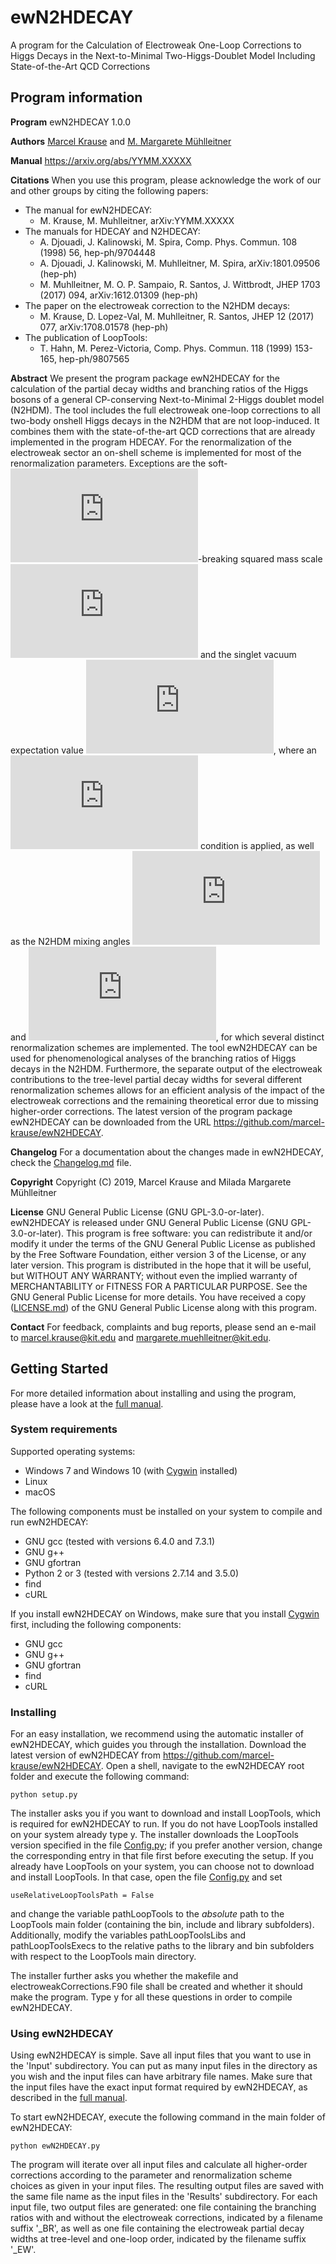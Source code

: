 # ewN2HDECAY

A program for the Calculation of Electroweak One-Loop Corrections to Higgs Decays in the Next-to-Minimal Two-Higgs-Doublet Model Including State-of-the-Art QCD Corrections

## Program information

**Program** ewN2HDECAY 1.0.0

**Authors** [Marcel Krause](mailto:marcel.krause@kit.edu) and [M. Margarete Mühlleitner](mailto:margarete.muehlleitner@kit.edu)

**Manual** https://arxiv.org/abs/YYMM.XXXXX

**Citations** When you use this program, please acknowledge the work of our and other groups by citing the following papers:
- The manual for ewN2HDECAY:
  - M. Krause, M. Muhlleitner, arXiv:YYMM.XXXXX
- The manuals for HDECAY and N2HDECAY:
  - A. Djouadi, J. Kalinowski, M. Spira, Comp. Phys. Commun. 108 (1998) 56, hep-ph/9704448
  - A. Djouadi, J. Kalinowski, M. Muhlleitner, M. Spira, arXiv:1801.09506 (hep-ph)
  - M. Muhlleitner, M. O. P. Sampaio, R. Santos, J. Wittbrodt, JHEP 1703 (2017) 094, arXiv:1612.01309 (hep-ph)
- The paper on the electroweak correction to the N2HDM decays:
  - M. Krause, D. Lopez-Val, M. Muhlleitner, R. Santos, JHEP 12 (2017) 077, arXiv:1708.01578 (hep-ph)
- The publication of LoopTools:
  - T. Hahn, M. Perez-Victoria, Comp. Phys. Commun. 118 (1999) 153-165, hep-ph/9807565

**Abstract** We present the program package ewN2HDECAY for the calculation of the partial decay widths and branching ratios of the Higgs bosons of a general CP-conserving Next-to-Minimal 2-Higgs doublet model (N2HDM). The tool includes the full electroweak one-loop corrections to all two-body onshell Higgs decays in the N2HDM that are not loop-induced. It combines them with the state-of-the-art QCD corrections that are already implemented in the program HDECAY. For the renormalization of the electroweak sector an on-shell scheme is implemented for most of the renormalization parameters. Exceptions are the soft-![](https://latex.codecogs.com/gif.latex?%5Cmathbb%7BZ%7D_2 "\mathbb{Z}_2")-breaking squared mass scale ![](https://latex.codecogs.com/gif.latex?m_%7B12%7D%5E2 "m_{12}^2") and the singlet vacuum expectation value ![](https://latex.codecogs.com/gif.latex?v_S "v_S"), where an ![](https://latex.codecogs.com/gif.latex?%5Coverline%7B%5Ctext%7BMS%7D%7D "\overline{\text{MS}}") condition is applied, as well as the N2HDM mixing angles ![](https://latex.codecogs.com/gif.latex?%5Calpha%20_i%20~%28i%3D1%2C2%2C3%29 "\alpha _i~(i=1,2,3)") and ![](https://latex.codecogs.com/gif.latex?%5Cbeta "\beta"), for which several distinct renormalization schemes are implemented. The tool ewN2HDECAY can be used for phenomenological analyses of the branching ratios of Higgs decays in the N2HDM. Furthermore, the separate output of the electroweak contributions to the tree-level partial decay widths for several different renormalization schemes allows for an efficient analysis of the impact of the electroweak corrections and the remaining theoretical error due to missing higher-order corrections. The latest version of the program package ewN2HDECAY can be downloaded from the URL https://github.com/marcel-krause/ewN2HDECAY.

**Changelog** For a documentation about the changes made in ewN2HDECAY, check the [Changelog.md](Changelog.md) file.

**Copyright** Copyright (C) 2019, Marcel Krause and Milada Margarete Mühlleitner

**License** GNU General Public License (GNU GPL-3.0-or-later). ewN2HDECAY is released under GNU General Public License (GNU GPL-3.0-or-later). This program is free software: you can redistribute it and/or modify it under the terms of the GNU General Public License as published by the Free Software Foundation, either version 3 of the License, or any later version. This program is distributed in the hope that it will be useful, but WITHOUT ANY WARRANTY; without even the implied warranty of MERCHANTABILITY or FITNESS FOR A PARTICULAR PURPOSE. See the GNU General Public License for more details. You have received a copy ([LICENSE.md](LICENSE.md)) of the GNU General Public License along with this program.

**Contact** For feedback, complaints and bug reports, please send an e-mail to <marcel.krause@kit.edu> and <margarete.muehlleitner@kit.edu>.

## Getting Started

For more detailed information about installing and using the program, please have a look at the [full manual](Documentation/manual.pdf "full manual").

### System requirements

Supported operating systems:
- Windows 7 and Windows 10 (with [Cygwin](https://www.cygwin.com/ "Cygwin") installed)
- Linux
- macOS

The following components must be installed on your system to compile and run ewN2HDECAY:
- GNU gcc (tested with versions 6.4.0 and 7.3.1)
- GNU g++
- GNU gfortran
- Python 2 or 3 (tested with versions 2.7.14 and 3.5.0)
- find
- cURL

If you install ewN2HDECAY on Windows, make sure that you install [Cygwin](https://www.cygwin.com/ "Cygwin") first, including the following components:
- GNU gcc
- GNU g++
- GNU gfortran
- find
- cURL

### Installing

For an easy installation, we recommend using the automatic installer of ewN2HDECAY, which guides you through the installation. Download the latest version of ewN2HDECAY from https://github.com/marcel-krause/ewN2HDECAY. Open a shell, navigate to the ewN2HDECAY root folder and execute the following command:
```
python setup.py
```

The installer asks you if you want to download and install LoopTools, which is required for ewN2HDECAY to run. If you do not have LoopTools installed on your system already type y. The installer downloads the LoopTools version specified in the file [Config.py](Config.py); if you prefer another version, change the corresponding entry in that file first before executing the setup.
If you already have LoopTools on your system, you can choose not to download and install LoopTools. In that case, open the file [Config.py](Config.py) and set
```
useRelativeLoopToolsPath = False
```
and change the variable pathLoopTools to the *absolute* path to the LoopTools main folder (containing the bin, include and library subfolders). Additionally, modify the variables pathLoopToolsLibs and pathLoopToolsExecs to the relative paths to the library and bin subfolders with respect to the LoopTools main directory.

The installer further asks you whether the makefile and electroweakCorrections.F90 file shall be created and whether it should make the program. Type y for all these questions in order to compile ewN2HDECAY.

### Using ewN2HDECAY

Using ewN2HDECAY is simple. Save all input files that you want to use in the 'Input' subdirectory. You can put as many input files in the directory as you wish and the input files can have arbitrary file names. Make sure that the input files have the exact input format required by ewN2HDECAY, as described in the [full manual](Documentation/manual.pdf "full manual").

To start ewN2HDECAY, execute the following command in the main folder of ewN2HDECAY:
```
python ewN2HDECAY.py
```
The program will iterate over all input files and calculate all higher-order corrections according to the parameter and renormalization scheme choices as given in your input files. The resulting output files are saved with the same file name as the input files in the 'Results' subdirectory. For each input file, two output files are generated: one file containing the branching ratios with and without the electroweak corrections, indicated by a filename suffix '_BR', as well as one file containing the electroweak partial decay widths at tree-level and one-loop order, indicated by the filename suffix '_EW'.